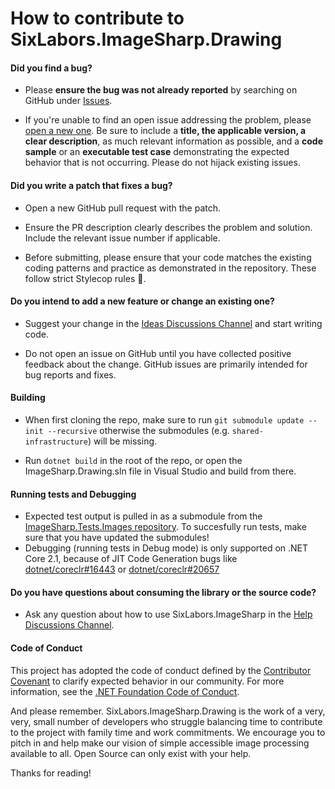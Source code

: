 # How to contribute to SixLabors.ImageSharp.Drawing

#### **Did you find a bug?**

- Please **ensure the bug was not already reported** by searching on GitHub under [Issues](https://github.com/SixLabors/ImageSharp.Drawing/issues).

- If you're unable to find an open issue addressing the problem, please [open a new one](https://github.com/SixLabors/ImageSharp.Drawing/issues/new). Be sure to include a **title, the applicable version, a clear description**, as much relevant information as possible, and a **code sample** or an **executable test case** demonstrating the expected behavior that is not occurring. Please do not hijack existing issues.

#### **Did you write a patch that fixes a bug?**

* Open a new GitHub pull request with the patch.

* Ensure the PR description clearly describes the problem and solution. Include the relevant issue number if applicable.

* Before submitting, please ensure that your code matches the existing coding patterns and practice as demonstrated in the repository. These follow strict Stylecop rules :cop:.

#### **Do you intend to add a new feature or change an existing one?**

* Suggest your change in the [Ideas Discussions Channel](https://github.com/SixLabors/ImageSharp.Drawing/discussions?discussions_q=category%3AIdeas) and start writing code.

* Do not open an issue on GitHub until you have collected positive feedback about the change. GitHub issues are primarily intended for bug reports and fixes.

#### **Building**

 * When first cloning the repo, make sure to run `git submodule update --init --recursive` otherwise the submodules (e.g. `shared-infrastructure`) will be missing.

 * Run `dotnet build` in the root of the repo, or open the ImageSharp.Drawing.sln file in Visual Studio and build from there.

#### **Running tests and Debugging**

* Expected test output is pulled in as a submodule from the [ImageSharp.Tests.Images repository](https://github.com/SixLabors/Imagesharp.Tests.Images/tree/main/ReferenceOutput). To succesfully run tests, make sure that you have updated the submodules!
* Debugging (running tests in Debug mode) is only supported on .NET Core 2.1, because of JIT Code Generation bugs like [dotnet/coreclr#16443](https://github.com/dotnet/coreclr/issues/16443) or [dotnet/coreclr#20657](https://github.com/dotnet/coreclr/issues/20657)

#### **Do you have questions about consuming the library or the source code?**

* Ask any question about how to use SixLabors.ImageSharp in the [Help Discussions Channel](https://github.com/SixLabors/ImageSharp.Drawing/discussions?discussions_q=category%3AHelp).

#### Code of Conduct  
This project has adopted the code of conduct defined by the [Contributor Covenant](https://contributor-covenant.org/) to clarify expected behavior in our community.
For more information, see the [.NET Foundation Code of Conduct](https://dotnetfoundation.org/code-of-conduct).

And please remember. SixLabors.ImageSharp.Drawing is the work of a very, very, small number of developers who struggle balancing time to contribute to the project with family time and work commitments. We encourage you to pitch in and help make our vision of simple accessible image processing available to all. Open Source can only exist with your help.

Thanks for reading!
